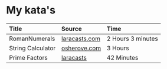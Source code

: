 # My kata's


|Title | Source | Time |
|:------|:----------|:----|
RomanNumerals | [laracasts.com](https://laracasts.com/series/code-katas-in-php) | 2 Hours 3 minutes
String Calculator | [osherove.com](http://osherove.com/tdd-kata-1/) |  3 Hours
Prime Factors | [laracasts](https://laracasts.com/series/code-katas-in-php/episodes/1) | 42 Minutes 